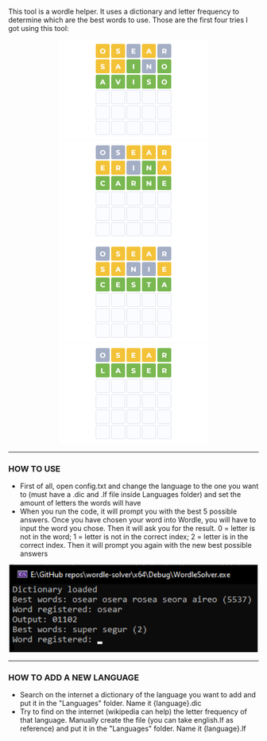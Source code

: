This tool is a wordle helper. It uses a dictionary and letter frequency to determine which are the best words to use. Those are the first four tries I got using this tool:
<p align="center">
  <img src="./img/1.png" width="300"/> <img src="./img/2.png" width="300"/>
  <br>
  <img src="./img/3.png" width="300"/> <img src="./img/4.png" width="300"/>
</p>

---

### HOW TO USE
- First of all, open config.txt and change the language to the one you want to (must have a .dic and .lf file inside Languages folder) and set the amount of letters the words will have
- When you run the code, it will prompt you with the best 5 possible answers. Once you have chosen your word into Wordle, you will have to input the word you chose. Then it will ask you for the result. 0 = letter is not in the word; 1 = letter is not in the correct index; 2 = letter is in the correct index. Then it will prompt you again with the new best possible answers
<p align="center">
  <img src="./img/example.png" width="500"/></center>
</p>

---

### HOW TO ADD A NEW LANGUAGE
- Search on the internet a dictionary of the language you want to add and put it in the "Languages" folder. Name it {language}.dic
- Try to find on the internet (wikipedia can help) the letter frequency of that language. Manually create the file (you can take english.lf as reference) and put it in the "Languages" folder. Name it {language}.lf
